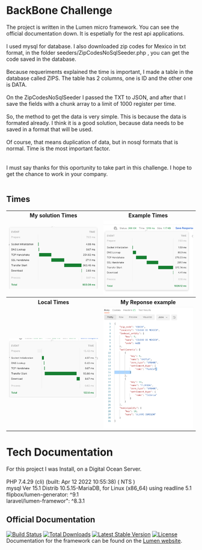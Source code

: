 # BackBone Challenge

The project is written in the Lumen micro framework. You can see the official documentation down. It is espetially for the rest api applications.<br /><br />
I used mysql for database. I also downloaded zip codes for Mexico in txt format, in the folder seeders/ZipCodesNoSqlSeeder.php , you can get the code saved in the database.<br /><br />
Because requeriments explained the time is important, I made a table in the database called ZIPS. The table has 2 columns, one is ID and the other one is DATA.<br /><br />
On the ZipCodesNoSqlSeeder I passed the TXT to JSON, and after that I save the fields with a chunk array to a limit of 1000 register per time.<br /><br />
So, the method to get the data is very simple. This is because the data is formated already. I think it is a good solution, because data needs to be saved in a format that will be used.<br /><br />
Of course, that means duplication of data, but in nosql formats that is normal. Time is the most  important factor.<br /><br /><br />
I must say thanks for this oportunity to take part in  this challenge. I hope to get the chance to work in your company.<br /><br />
## Times
<table>
<tr><th>My solution Times</th><th>Example Times</th></tr>
<tr>
    <td><img src="img/1.png" width="400"></td>
    <td><img src="img/2.png" width="400"></td>
</tr>

<tr><th>Local Times</th><th>My Reponse example</th></tr>
<tr>
    <td><img src="img/local.png" width="400"></td>
    <td><img src="img/response.png" width="400"></td>
</tr>

</table>


# Tech Documentation
For this project I was Install, on a Digital Ocean Server.<br /><br />
PHP 7.4.29 (cli) (built: Apr 12 2022 10:55:38) ( NTS )<br />
mysql  Ver 15.1 Distrib 10.5.15-MariaDB, for Linux (x86_64) using readline 5.1<br />
flipbox/lumen-generator: ^9.1<br />
laravel/lumen-framewor": ^8.3.1<br />


## Official Documentation
[![Build Status](https://travis-ci.org/laravel/lumen-framework.svg)](https://travis-ci.org/laravel/lumen-framework)
[![Total Downloads](https://img.shields.io/packagist/dt/laravel/framework)](https://packagist.org/packages/laravel/lumen-framework)
[![Latest Stable Version](https://img.shields.io/packagist/v/laravel/framework)](https://packagist.org/packages/laravel/lumen-framework)
[![License](https://img.shields.io/packagist/l/laravel/framework)](https://packagist.org/packages/laravel/lumen-framework)
Documentation for the framework can be found on the [Lumen website](https://lumen.laravel.com/docs).

